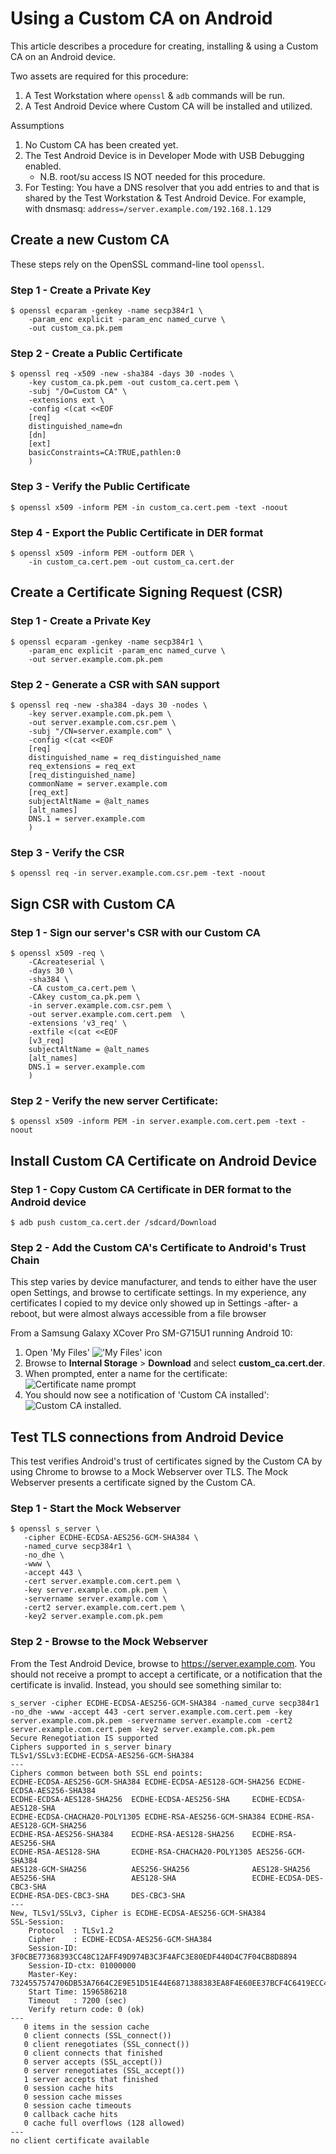 # Using a Custom CA on Android

This article describes a procedure for creating, installing & using a Custom CA 
on an Android device. 

Two assets are required for this procedure:

1. A Test Workstation where `openssl` & `adb` commands will be run.
2. A Test Android Device where Custom CA will be installed and utilized.

Assumptions

1. No Custom CA has been created yet.
2. The Test Android Device is in Developer Mode with USB Debugging enabled.
    * N.B. root/su access IS NOT needed for this procedure.
3. For Testing: You have a DNS resolver that you add entries to and that is 
shared by the Test Workstation & Test Android Device. For example, with 
dnsmasq: `address=/server.example.com/192.168.1.129`

## Create a new Custom CA

These steps rely on the OpenSSL command-line tool `openssl`.

### Step 1 - Create a Private Key

    $ openssl ecparam -genkey -name secp384r1 \
        -param_enc explicit -param_enc named_curve \
        -out custom_ca.pk.pem

### Step 2 - Create a Public Certificate

    $ openssl req -x509 -new -sha384 -days 30 -nodes \
        -key custom_ca.pk.pem -out custom_ca.cert.pem \
        -subj "/O=Custom CA" \
        -extensions ext \
        -config <(cat <<EOF
        [req]
        distinguished_name=dn
        [dn]
        [ext]
        basicConstraints=CA:TRUE,pathlen:0
        )

### Step 3 - Verify the Public Certificate

    $ openssl x509 -inform PEM -in custom_ca.cert.pem -text -noout

### Step 4 - Export the Public Certificate in DER format

    $ openssl x509 -inform PEM -outform DER \
        -in custom_ca.cert.pem -out custom_ca.cert.der

## Create a Certificate Signing Request (CSR)

### Step 1 - Create a Private Key

    $ openssl ecparam -genkey -name secp384r1 \
        -param_enc explicit -param_enc named_curve \
        -out server.example.com.pk.pem

### Step 2 - Generate a CSR with SAN support
            
    $ openssl req -new -sha384 -days 30 -nodes \
        -key server.example.com.pk.pem \
        -out server.example.com.csr.pem \
        -subj "/CN=server.example.com" \
        -config <(cat <<EOF
        [req]
        distinguished_name = req_distinguished_name
        req_extensions = req_ext
        [req_distinguished_name]
        commonName = server.example.com
        [req_ext]
        subjectAltName = @alt_names
        [alt_names]
        DNS.1 = server.example.com
        )

### Step 3 - Verify the CSR

    $ openssl req -in server.example.com.csr.pem -text -noout

## Sign CSR with Custom CA

### Step 1 - Sign our server's CSR with our Custom CA

    $ openssl x509 -req \
        -CAcreateserial \
        -days 30 \
        -sha384 \
        -CA custom_ca.cert.pem \
        -CAkey custom_ca.pk.pem \
        -in server.example.com.csr.pem \
        -out server.example.com.cert.pem  \
        -extensions 'v3_req' \
        -extfile <(cat <<EOF
        [v3_req]
        subjectAltName = @alt_names
        [alt_names]
        DNS.1 = server.example.com
        )

### Step 2 - Verify the new server Certificate:

    $ openssl x509 -inform PEM -in server.example.com.cert.pem -text -noout

## Install Custom CA Certificate on Android Device

### Step 1 - Copy Custom CA Certificate in DER format to the Android device

    $ adb push custom_ca.cert.der /sdcard/Download

### Step 2 - Add the Custom CA's Certificate to Android's Trust Chain

This step varies by device manufacturer, and tends to either have the user 
open Settings, and browse to certificate settings. In my experience, any certificates 
I copied to my device only showed up in Settings -after- a reboot, but were almost 
always accessible from a file browser

From a Samsung Galaxy XCover Pro SM-G715U1 running Android 10:

1. Open 'My Files' !['My Files' icon](img/custom_ca_android/my_files_icon.png)
2. Browse to **Internal Storage** > **Download** and select **custom_ca.cert.der**.
3. When prompted, enter a name for the certificate: ![Certificate name prompt](img/custom_ca_android/open_cert_diag.png)
4. You should now see a notification of 'Custom CA installed': ![Custom CA installed.](img/custom_ca_android/custom_ca_installed.png)

## Test TLS connections from Android Device

This test verifies Android's trust of certificates signed by the Custom CA by 
using Chrome to browse to a Mock Webserver over TLS. The Mock Webserver presents 
a certificate signed by the Custom CA.

### Step 1 - Start the Mock Webserver

    $ openssl s_server \
       -cipher ECDHE-ECDSA-AES256-GCM-SHA384 \
       -named_curve secp384r1 \
       -no_dhe \
       -www \
       -accept 443 \
       -cert server.example.com.cert.pem \
       -key server.example.com.pk.pem \
       -servername server.example.com \
       -cert2 server.example.com.cert.pem \
       -key2 server.example.com.pk.pem

### Step 2 - Browse to the Mock Webserver

From the Test Android Device, browse to https://server.example.com. You should 
not receive a prompt to accept a certificate, or a notification that the certificate 
is invalid. Instead, you should see something similar to:

```shell script
s_server -cipher ECDHE-ECDSA-AES256-GCM-SHA384 -named_curve secp384r1 -no_dhe -www -accept 443 -cert server.example.com.cert.pem -key server.example.com.pk.pem -servername server.example.com -cert2 server.example.com.cert.pem -key2 server.example.com.pk.pem 
Secure Renegotiation IS supported
Ciphers supported in s_server binary
TLSv1/SSLv3:ECDHE-ECDSA-AES256-GCM-SHA384
---
Ciphers common between both SSL end points:
ECDHE-ECDSA-AES256-GCM-SHA384 ECDHE-ECDSA-AES128-GCM-SHA256 ECDHE-ECDSA-AES256-SHA384 
ECDHE-ECDSA-AES128-SHA256  ECDHE-ECDSA-AES256-SHA     ECDHE-ECDSA-AES128-SHA    
ECDHE-ECDSA-CHACHA20-POLY1305 ECDHE-RSA-AES256-GCM-SHA384 ECDHE-RSA-AES128-GCM-SHA256
ECDHE-RSA-AES256-SHA384    ECDHE-RSA-AES128-SHA256    ECDHE-RSA-AES256-SHA      
ECDHE-RSA-AES128-SHA       ECDHE-RSA-CHACHA20-POLY1305 AES256-GCM-SHA384         
AES128-GCM-SHA256          AES256-SHA256              AES128-SHA256             
AES256-SHA                 AES128-SHA                 ECDHE-ECDSA-DES-CBC3-SHA  
ECDHE-RSA-DES-CBC3-SHA     DES-CBC3-SHA
---
New, TLSv1/SSLv3, Cipher is ECDHE-ECDSA-AES256-GCM-SHA384
SSL-Session:
    Protocol  : TLSv1.2
    Cipher    : ECDHE-ECDSA-AES256-GCM-SHA384
    Session-ID: 3F0CBE77368393CC48C12AFF49D974B3C3F4AFC3E80EDF440D4C7F04CB8D8894
    Session-ID-ctx: 01000000
    Master-Key: 7324557574706DB53A7664C2E9E51D51E44E6871388383EA8F4E60EE37BCF4C6419ECC4C20443660DFE551B77382F359
    Start Time: 1596586218
    Timeout   : 7200 (sec)
    Verify return code: 0 (ok)
---
   0 items in the session cache
   0 client connects (SSL_connect())
   0 client renegotiates (SSL_connect())
   0 client connects that finished
   0 server accepts (SSL_accept())
   0 server renegotiates (SSL_accept())
   1 server accepts that finished
   0 session cache hits
   0 session cache misses
   0 session cache timeouts
   0 callback cache hits
   0 cache full overflows (128 allowed)
---
no client certificate available
``` 
